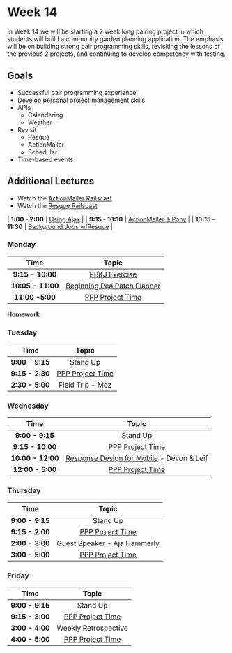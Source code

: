 # Week 14

In Week 14 we will be starting a 2 week long pairing project in which students will build a community garden planning application. The emphasis will be on building strong pair programming skills, revisiting the lessons of the previous 2 projects, and continuing to develop competency with testing.

## Goals
- Successful pair programming experience
- Develop personal project management skills
- APIs
    + Calendering
    + Weather
- Revisit
    + Resque
    + ActionMailer
    + Scheduler
- Time-based events

Additional Lectures
-------------------

- Watch the [ActionMailer Railscast](http://railscasts.com/episodes/206-action-mailer-in-rails-3)
- Watch the [Resque Railscast](http://railscasts.com/episodes/271-resque)

| **1:00 - 2:00**  | [Using Ajax](monday/ajax.md)               |
| **9:15 - 10:10**  | [ActionMailer & Pony](tuesday/mailers.md)              |
| **10:15 - 11:30** | [Background Jobs w/Resque](tuesday/background-jobs.md) |


### Monday
| Time              | Topic                                             |
|:-----------------:|:-------------------------------------------------:|
| **9:15 - 10:00**  | [PB&J Exercise](monday/pb_and_j.md)               |
| **10:05 - 11:00** | [Beginning Pea Patch Planner](p_patch_planner.md) |
| **11:00 -5:00**   | [PPP Project Time](p_patch_planner.md.md)         |

**Homework**


### Tuesday

| Time            | Topic                                     |
|:---------------:|:-----------------------------------------:|
| **9:00 - 9:15** | Stand Up                                  |
| **9:15 - 2:30** | [PPP Project Time](p_patch_planner.md.md) |
| **2:30 - 5:00** | Field Trip - Moz                          |


### Wednesday
| Time              | Topic                                     |
|:-----------------:|:-----------------------------------------:|
| **9:00 - 9:15**   | Stand Up                                  |
| **9:15 - 10:00**  | [PPP Project Time](p_patch_planner.md.md) |
| **10:00 - 12:00** | [Response Design for Mobile](https://github.com/leifdalan/ada-responsive) - Devon & Leif      |
| **12:00 - 5:00**  | [PPP Project Time](p_patch_planner.md.md) |


### Thursday

| Time            | Topic                                     |
|:---------------:|:-----------------------------------------:|
| **9:00 - 9:15** | Stand Up                                  |
| **9:15 - 2:00** | [PPP Project Time](p_patch_planner.md.md) |
| **2:00 - 3:00** | Guest Speaker - Aja Hammerly              |
| **3:00 - 5:00** | [PPP Project Time](p_patch_planner.md.md) |


### Friday

| Time            | Topic                                     |
|:---------------:|:-----------------------------------------:|
| **9:00 - 9:15** | Stand Up                                  |
| **9:15 - 3:00** | [PPP Project Time](p_patch_planner.md.md) |
| **3:00 - 4:00** | Weekly Retrospective                      |
| **4:00 - 5:00** | [PPP Project Time](p_patch_planner.md.md) |
